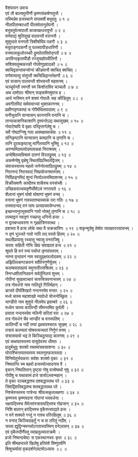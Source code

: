 वैशंपायन उवाच  
एवं तौ बाल्यमुत्तीर्णौ कृष्णसंकर्षणावुभौ ।  
तस्मिन्नेव व्रजस्थाने सप्तवर्षौ बभूवतुः ॥ १ ॥  
नीलपीताम्बरधरौ पीतश्वेतानुलेपनौ ।  
बभूवतुर्वत्सपालौ काकपक्षधरावुभौ ॥ २ ॥  
पर्णवाद्यं श्रुतिसुखं वादयन्तौ वराननौ ।  
शुशुभाते वनगतौ त्रिशीर्षाविव पन्नगौ ॥ ३ ॥  
मयूराङ्‌‌‍गदकर्णौ तु पल्लवापीडधारिणौ ।  
वनमालाकुलोरस्कौ द्रुमपोताविवोद्‌गतौ ॥ ४ ॥  
अरविन्दकृतापीडौ रज्जुयज्ञोपवीतिनौ ।  
सशिक्यतुम्बकरकौ गोपवेणुप्रवादकौ ॥ ५ ॥  
क्वचिद्वसन्तावन्योन्यं क्रीडमानौ क्वचित् क्वचित् ।  
पर्णशय्यासु संसुप्तौ क्वचिन्निद्रान्तरेक्षणौ ॥ ६ ॥  
एवं वत्सान् पालयन्तौ शोभयन्तौ महावनम् ।  
चञ्चूर्यन्तौ रमन्तौ स्म किशोराविव चञ्चलौ ॥ ७ ॥  
अथ दामोदरः श्रीमान् सङ्‌‌‍कर्षणमुवाच ह ।  
आर्य नास्मिन् वने शक्यं गोपालैः सह क्रीडितुम् ॥ ८ ॥  
अवगीतमिदं सर्वमावाभ्यां भुक्तकाननम् ।  
प्रक्षीणतृणकाष्ठं च गोपैर्मथितपादपम् ॥ ९ ॥  
घनीभूतानि यान्यासन् काननानि वनानि च ।  
तान्याकाशनिकाशानि दृश्यन्तेऽद्य यथासुखम् ॥ १० ॥  
गोवाटेष्वपि ये वृक्षाः परिवृत्तार्गलेषु च ।  
सर्वे गोष्ठाग्निषु गताः क्षयमक्षयवर्चसः ॥ ११ ॥  
संनिकृष्टानि यान्यासन् काष्ठानि च तृणानि च ।  
तानि दूरावकृष्टासु मार्गितव्यानि भूमिषु ॥ १२ ॥  
अरण्यमिदमल्पोदमल्पकक्षं निराश्रयम् ।  
अन्वेषितव्यविश्रामं दारुणं विरलद्रुमम् ॥ १३ ॥  
अकर्मण्येषु वृक्षेषु स्थितविप्रस्थितद्विजम् ।  
संवासस्यास्य महतो जनेनोत्सादितद्रुमम् ॥ १४ ॥  
निरानन्दं निरास्वादं निष्प्रयोजनमारुतम् ।  
निर्विहङ्‌‌‍गमिदं शून्यं निर्व्यञ्जनमिवाशनम् ॥ १५ ॥  
विक्रीयमाणैः काष्ठैश्च शाकैश्च वनसंभवैः ।  
उच्छिन्नसञ्चयतृणैर्घोषोऽयं नगरायते ॥ १६ ॥  
शैलानां भूषणं घोषो घोषाणां भूषणं वनम् ।  
वनानां भूषणं गावस्ताश्चास्माकं परा गतिः ॥ १७ ॥  
तस्मादन्यद् वनं यामः प्रत्यग्रयवसेन्धनम् ।  
इच्छन्त्यनुपभुक्तानि गावो भोक्तुं तृणानि च ॥ १८ ॥  
तस्माद्वनं नवतृणं गच्छन्तु धनिनो व्रजाः ।  
न द्वारबन्धावरणा न गृहक्षेत्रिणस्तथा ।  
प्रशस्ता वै व्रजा लोके यथा वै चक्रचारिणः ॥ १९ ॥
शकृन्मूत्रेषु तेष्वेव जातक्षाररसायनम् ।  
न तृणं भुञ्जते गावो नापि तत् पयसे हितम् ॥ २० ॥  
स्थलीप्रायासु रथ्यासु नवासु वनराजिषु ।  
चरावः सहितौ गोभिः क्षिप्रं संवाह्यतां व्रजः ॥ २१ ॥  
श्रूयते हि वनं रम्यं पर्याप्तं तृणसंस्तरम् ।  
नाम्ना वृन्दावनं नाम स्वादुवृक्षफलोदकम् ॥ २२ ॥  
अझिल्लिकण्टकवनं सर्वैर्वनगुणैर्युतम् ।  
कदम्बपादपप्रायं यमुनातीरसंश्रितम् ॥ २३ ॥  
स्निग्धशीतानिलवनं सर्वर्तुनिलयं शुभम् ।  
गोपीनां सुखसञ्चारं चारुचित्रवनान्तरम् ॥ २४ ॥  
तत्र गोवर्धनो नाम नातिदूरे गिरिर्महान् ।  
भ्राजते दीर्घशिखरो नन्दनस्येव मन्दरः ॥ २५ ॥  
मध्ये चास्य महाशाखो न्यग्रोधो योजनोच्छ्रितः ।  
भाण्डीरो नाम शुशुभे नीलमेघ इवाम्बरे ॥ २६ ॥  
मध्येन चास्य कालिन्दी सीमन्तमिव कुर्वती ।  
प्रयाता नन्दनस्येव नलिनी सरितां वरा ॥ २७ ॥  
तत्र गोवर्धनं चैव भाण्डीरं च वनस्पतिम् ।  
कालिन्दीं च नदीं रम्यां द्रक्ष्यावश्चरतः सुखम् ॥ २८ ॥  
तत्रायं कल्प्यतां घोषस्त्यज्यतां निर्गुणं वनम् ।  
संत्रासयावो भद्रं ते किञ्चिदुत्पाद्य कारणम् ॥ २९ ॥  
एवं कथयतस्तस्य वासुदेवस्य धीमतः ।  
प्रादुर्बभूवुः शतशो रक्तमांसवसाशनाः ॥ ३० ॥  
घोराश्चिन्तयतस्तस्य स्वतनूरुहजास्तदा ।  
विनिष्पेतुर्भयकराः सर्वशः शतशो वृकाः ॥ ३१ ॥  
निष्पतन्ति स्म बहवो व्रजस्योत्सादनाय वै ।  
वृकान् निष्पतितान् दृष्ट्वा गोषु वत्सेष्वथो नृषु ॥ ३२ ॥  
गोपीषु च यथाकामं व्रजे त्रासोऽभवन्महान् ।  
ते वृकाः पञ्चबद्धाश्च दशबद्धास्तथ परे ॥ ३३ ॥  
त्रिंशद्विंशतिबद्धाश्च शतबद्धास्तथा परे ।  
निश्चेरुस्तस्य गात्रेभ्यः श्रीवत्सकृतलक्षणाः ॥ ३४ ॥  
कृष्णस्य कृष्णवदना गोपानां भयवर्धनाः ।  
भक्षयद्भिश्च तैर्वत्सांस्त्रासयद्भिश्च गोव्रजान् ॥ ३५ ॥  
निशि बालान् हरद्भिश्च वृकैरुत्साद्यते व्रजः ।  
न वने शक्यते गन्तुं न गाश्च परिरक्षितुम् ॥ ३६ ॥  
न वनात् किञ्चिदाहर्तुं न च वा तरितुं नदीम् ।  
त्रस्ता ह्युद्विग्नमनसोऽगतास्तस्मिन् वनेऽवसन् ॥ ३७ ॥  
एवं वृकैरुदीर्णैस्तु व्याघ्रतुल्यपराक्रमैः ।  
व्रजो निष्पन्दचेष्टः स एकस्थानचरः कृतः ॥ ३८ ॥  
इति श्रीमहभारते खिलेषु हरिवंशे विष्णुपर्वणि  
शिशुचर्यायां वृकदर्शनेऽष्टमोऽध्यायः ॥ ८ ॥

